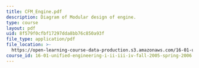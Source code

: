 ```yaml
---
title: CFM_Engine.pdf
description: Diagram of Modular design of engine.
type: course
layout: pdf
uid: 8f579f0cfbf17297dda8bb76c850a93f
file_type: application/pdf
file_location: >-
  https://open-learning-course-data-production.s3.amazonaws.com/16-01-unified-engineering-i-ii-iii-iv-fall-2005-spring-2006/8f579f0cfbf17297dda8bb76c850a93f_CFM_Engine.pdf
course_id: 16-01-unified-engineering-i-ii-iii-iv-fall-2005-spring-2006
---
```

